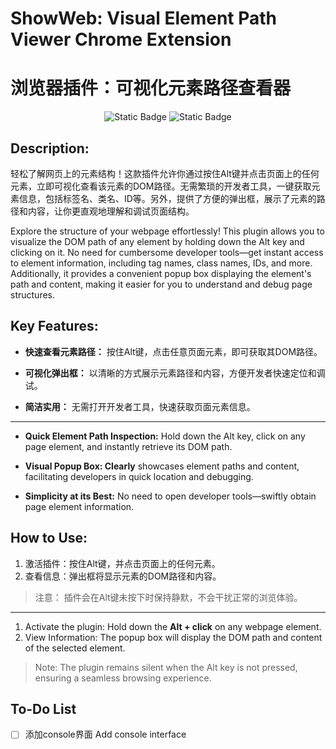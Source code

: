 # ShowWeb: Visual Element Path Viewer Chrome Extension
# 浏览器插件：可视化元素路径查看器
<p align="center">
<img alt="Static Badge" src="https://img.shields.io/badge/Node.js-v18.17.1-orange">
  <img alt="Static Badge" src="https://img.shields.io/badge/Chrome-v119.0.6045.160-lightgreen">
  <br>
</p>

## Description:
轻松了解网页上的元素结构！这款插件允许你通过按住Alt键并点击页面上的任何元素，立即可视化查看该元素的DOM路径。无需繁琐的开发者工具，一键获取元素信息，包括标签名、类名、ID等。另外，提供了方便的弹出框，展示了元素的路径和内容，让你更直观地理解和调试页面结构。

Explore the structure of your webpage effortlessly! This plugin allows you to visualize the DOM path of any element by holding down the Alt key and clicking on it. No need for cumbersome developer tools—get instant access to element information, including tag names, class names, IDs, and more. Additionally, it provides a convenient popup box displaying the element's path and content, making it easier for you to understand and debug page structures.

## Key Features:
- **快速查看元素路径：** 按住Alt键，点击任意页面元素，即可获取其DOM路径。

- **可视化弹出框：** 以清晰的方式展示元素路径和内容，方便开发者快速定位和调试。

- **简洁实用：** 无需打开开发者工具，快速获取页面元素信息。

---

- **Quick Element Path Inspection:** Hold down the Alt key, click on any page element, and instantly retrieve its DOM path.

- **Visual Popup Box: Clearly** showcases element paths and content, facilitating developers in quick location and debugging.

- **Simplicity at its Best:** No need to open developer tools—swiftly obtain page element information.

## How to Use:
1. 激活插件：按住Alt键，并点击页面上的任何元素。
2. 查看信息：弹出框将显示元素的DOM路径和内容。

>注意： 插件会在Alt键未按下时保持静默，不会干扰正常的浏览体验。
---
1. Activate the plugin: Hold down the **Alt + click** on any webpage element.
2. View Information: The popup box will display the DOM path and content of the selected element.


>Note: The plugin remains silent when the Alt key is not pressed, ensuring a seamless browsing experience.

## To-Do List
- [ ]  添加console界面 Add console interface


